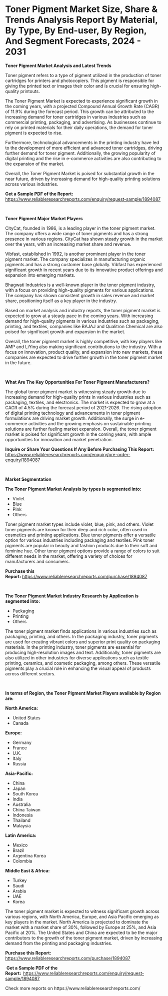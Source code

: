<p><h1>Toner Pigment Market Size, Share & Trends Analysis Report By Material, By Type, By End-user, By Region, And Segment Forecasts, 2024 - 2031</h1></p><p><strong>Toner Pigment Market Analysis and Latest Trends</strong></p>
<p><p>Toner pigment refers to a type of pigment utilized in the production of toner cartridges for printers and photocopiers. This pigment is responsible for giving the printed text or images their color and is crucial for ensuring high-quality printouts.</p><p>The Toner Pigment Market is expected to experience significant growth in the coming years, with a projected Compound Annual Growth Rate (CAGR) of 11.9% during the forecast period. This growth can be attributed to the increasing demand for toner cartridges in various industries such as commercial printing, packaging, and advertising. As businesses continue to rely on printed materials for their daily operations, the demand for toner pigment is expected to rise.</p><p>Furthermore, technological advancements in the printing industry have led to the development of more efficient and advanced toner cartridges, driving further demand for toner pigment. Additionally, the growing popularity of digital printing and the rise in e-commerce activities are also contributing to the expansion of the market.</p><p>Overall, the Toner Pigment Market is poised for substantial growth in the near future, driven by increasing demand for high-quality printing solutions across various industries.</p></p>
<p><strong>Get a Sample PDF of the Report:&nbsp;</strong> <a href="https://www.reliableresearchreports.com/enquiry/request-sample/1894087">https://www.reliableresearchreports.com/enquiry/request-sample/1894087</a></p>
<p>&nbsp;</p>
<p><strong>Toner Pigment Major Market Players</strong></p>
<p><p>CityCat, founded in 1986, is a leading player in the toner pigment market. The company offers a wide range of toner pigments and has a strong presence in various regions. CityCat has shown steady growth in the market over the years, with an increasing market share and revenue.</p><p>Vibfast, established in 1992, is another prominent player in the toner pigment market. The company specializes in manufacturing organic pigments and has a strong customer base globally. Vibfast has experienced significant growth in recent years due to its innovative product offerings and expansion into emerging markets.</p><p>Bhagwati Industries is a well-known player in the toner pigment industry, with a focus on providing high-quality pigments for various applications. The company has shown consistent growth in sales revenue and market share, positioning itself as a key player in the industry.</p><p>Based on market analysis and industry reports, the toner pigment market is expected to grow at a steady pace in the coming years. With increasing demand for high-quality pigments in various industries such as packaging, printing, and textiles, companies like BAJAJ and Qualitron Chemical are also poised for significant growth and expansion in the market.</p><p>Overall, the toner pigment market is highly competitive, with key players like AMP and LiYing also making significant contributions to the industry. With a focus on innovation, product quality, and expansion into new markets, these companies are expected to drive further growth in the toner pigment market in the future.</p></p>
<p>&nbsp;</p>
<p><strong>What Are The Key Opportunities For Toner Pigment Manufacturers?</strong></p>
<p><p>The global toner pigment market is witnessing steady growth due to increasing demand for high-quality prints in various industries such as packaging, textiles, and electronics. The market is expected to grow at a CAGR of 4.5% during the forecast period of 2021-2026. The rising adoption of digital printing technology and advancements in toner pigment formulations are driving market growth. Additionally, the surge in e-commerce activities and the growing emphasis on sustainable printing solutions are further fueling market expansion. Overall, the toner pigment market is poised for significant growth in the coming years, with ample opportunities for innovation and market penetration.</p></p>
<p><strong>Inquire or Share Your Questions If Any Before Purchasing This Report:</strong> <a href="https://www.reliableresearchreports.com/enquiry/pre-order-enquiry/1894087">https://www.reliableresearchreports.com/enquiry/pre-order-enquiry/1894087</a></p>
<p>&nbsp;</p>
<p><strong>Market Segmentation</strong></p>
<p><strong>The Toner Pigment Market Analysis by types is segmented into:</strong></p>
<p><ul><li>Violet</li><li>Blue</li><li>Pink</li><li>Others</li></ul></p>
<p><p>Toner pigment market types include violet, blue, pink, and others. Violet toner pigments are known for their deep and rich color, often used in cosmetics and printing applications. Blue toner pigments offer a versatile option for various industries including packaging and textiles. Pink toner pigments are popular in beauty and fashion products due to their soft and feminine hue. Other toner pigment options provide a range of colors to suit different needs in the market, offering a variety of choices for manufacturers and consumers.</p></p>
<p><strong>Purchase this Report:&nbsp;</strong><a href="https://www.reliableresearchreports.com/purchase/1894087">https://www.reliableresearchreports.com/purchase/1894087</a></p>
<p>&nbsp;</p>
<p><strong>The Toner Pigment Market Industry Research by Application is segmented into:</strong></p>
<p><ul><li>Packaging</li><li>Printing</li><li>Others</li></ul></p>
<p><p>The toner pigment market finds applications in various industries such as packaging, printing, and others. In the packaging industry, toner pigments are used for creating vibrant colors and superior print quality on packaging materials. In the printing industry, toner pigments are essential for producing high-resolution images and text. Additionally, toner pigments are also utilized in other industries for diverse applications such as textile printing, ceramics, and cosmetic packaging, among others. These versatile pigments play a crucial role in enhancing the visual appeal of products across different sectors.</p></p>
<p>&nbsp;</p>
<p><strong>In terms of Region, the Toner Pigment Market Players available by Region are:</strong></p>
<p>
    <p> <strong> North America: </strong>
        <ul>
            <li>United States</li>
            <li>Canada</li>
        </ul>
        </p> 
    <p> <strong> Europe: </strong>
        <ul>
            <li>Germany</li>
            <li>France</li>
            <li>U.K.</li>
            <li>Italy</li>
            <li>Russia</li>
        </ul>
        </p> 
    <p> <strong> Asia-Pacific: </strong>
        <ul>
            <li>China</li>
            <li>Japan</li>
            <li>South Korea</li>
            <li>India</li>
            <li>Australia</li>
            <li>China Taiwan</li>
            <li>Indonesia</li>
            <li>Thailand</li>
            <li>Malaysia</li>
        </ul>
        </p> 
    <p> <strong> Latin America: </strong>
        <ul>
            <li>Mexico</li>
            <li>Brazil</li>
            <li>Argentina Korea</li>
            <li>Colombia</li>
        </ul>
        </p> 
    <p> <strong> Middle East & Africa: </strong>
        <ul>
            <li>Turkey</li>
            <li>Saudi</li>
            <li>Arabia</li>
            <li>UAE</li>
            <li>Korea</li>
        </ul>
    </p>
    </p>
<p><p>The toner pigment market is expected to witness significant growth across various regions, with North America, Europe, and Asia Pacific emerging as key players in the market. North America is projected to dominate the market with a market share of 30%, followed by Europe at 25%, and Asia Pacific at 20%. The United States and China are expected to be the major contributors to the growth of the toner pigment market, driven by increasing demand from the printing and packaging industries.</p></p>
<p><strong>Purchase this Report: </strong><a href="https://www.reliableresearchreports.com/purchase/1894087">https://www.reliableresearchreports.com/purchase/1894087</a></p>
<p>&nbsp;<strong>Get a Sample PDF of the Report:&nbsp;&nbsp;</strong><a href="https://www.reliableresearchreports.com/enquiry/request-sample/1894087">https://www.reliableresearchreports.com/enquiry/request-sample/1894087</a></p>
<p><strong></strong></p>
<p>Check more reports on https://www.reliableresearchreports.com/</p>